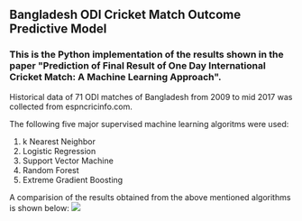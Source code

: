 ## Bangladesh ODI Cricket Match Outcome Predictive Model

### This is the Python implementation of the results shown in the paper "Prediction of Final Result of One Day International Cricket Match: A Machine Learning Approach".

Historical data of 71 ODI matches of Bangladesh from 2009 to mid 2017 was collected from espncricinfo.com.

The following five major supervised machine learning algoritms were used:

1. k Nearest Neighbor
2. Logistic Regression
3. Support Vector Machine
4. Random Forest
5. Extreme Gradient Boosting

A comparision of the results obtained from the above mentioned algorithms is shown below:
![](https://user-images.githubusercontent.com/25418304/30602482-7b654928-9d86-11e7-800b-34b449b340e6.png)


